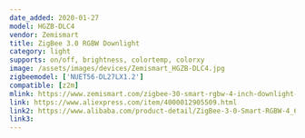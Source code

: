 ```yaml
---
date_added: 2020-01-27
model: HGZB-DLC4
vendor: Zemismart
title: ZigBee 3.0 RGBW Downlight
category: light
supports: on/off, brightness, colortemp, colorxy
image: /assets/images/devices/Zemismart_HGZB-DLC4.jpg
zigbeemodel: ['NUET56-DL27LX1.2']
compatible: [z2m]
mlink: https://www.zemismart.com/zigbee-30-smart-rgbw-4-inch-downlight-led-bulb-light-work-with-amazon-echo-plus-directly-12w-smart-lighting-solution-p0211.html
link: https://www.aliexpress.com/item/4000012905509.html
link2: https://www.alibaba.com/product-detail/ZigBee-3-0-Smart-RGBW-4_62395368597.html
link3: 
---
```

